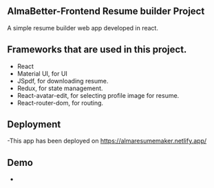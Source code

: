 ## AlmaBetter-Frontend Resume builder Project
A simple resume builder web app developed in react.


## Frameworks that are used in this project.
  - React
  - Material UI, for UI  
  - JSpdf, for downloading resume. 
  - Redux, for state management.  
  - React-avatar-edit, for selecting profile image for resume.
  - React-router-dom, for routing.
 ## Deployment
 -This app has been deployed on https://almaresumemaker.netlify.app/
 ## Demo
 -
 
 


